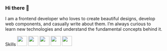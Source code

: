 ### Hi there 👋
I am a frontend developer who loves to create beautiful designs, develop web components, and casually write about them. I’m always curious to learn  new technologies and understand the fundamental concepts behind it.

Skills
<img src="https://github.com/inewasujan/inewasujan/assets/26395937/b843a7da-8bad-47ac-b87b-072fa32ad679.png" width="32" height="32">
<img src="https://github.com/inewasujan/inewasujan/assets/26395937/55818735-6183-4688-9906-91bcefbde89e.png" width="32" height="32">
<img src="https://github.com/inewasujan/inewasujan/assets/26395937/f47bec3b-d6d7-4fef-aabe-70483ccbed32.png" width="32" height="32">
<img src="https://github.com/inewasujan/inewasujan/assets/26395937/8e2661b9-54ab-4533-94d4-d4dbb1106a9d.png" width="32" height="32">
<img src="https://github.com/inewasujan/inewasujan/assets/26395937/6663604b-863b-4afb-a7a4-d9e6de5a44a3.png" width="32" height="32">
